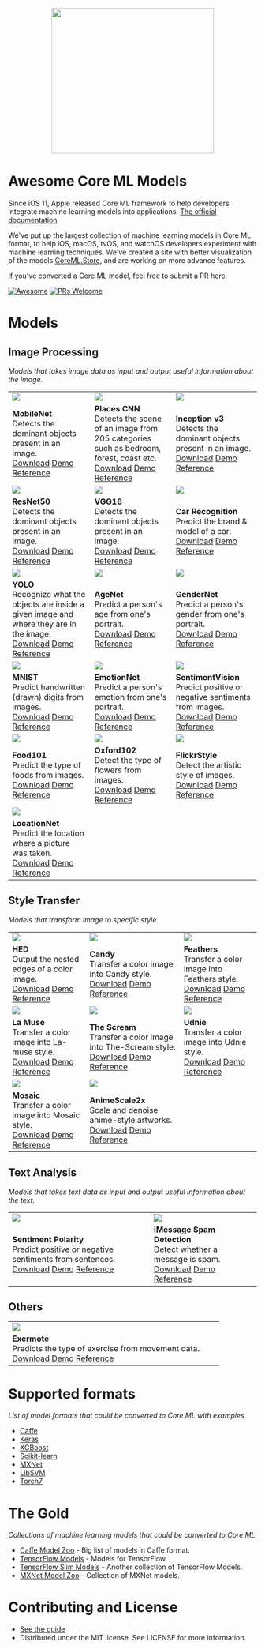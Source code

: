 
<!--
Title: Awesome Core ML Models
Description: A curated list of machine learning models in Core ML format.
Author: Kedan Li
-->
<p align="center">
<img src="images/coreml.png" width="329" height="295"/>
</p>

# Awesome Core ML Models

Since iOS 11, Apple released Core ML framework to help developers integrate machine learning models into applications. [The official documentation](https://developer.apple.com/documentation/coreml)

We've put up the largest collection of machine learning models in Core ML format, to help  iOS, macOS, tvOS, and watchOS developers experiment with machine learning techniques. We've created a site with better visualization of the models [CoreML.Store](https://coreml.store), and are working on more advance features.

If you've converted a Core ML model, feel free to submit a PR here.

[![Awesome](https://cdn.rawgit.com/sindresorhus/awesome/d7305f38d29fed78fa85652e3a63e154dd8e8829/media/badge.svg)](https://github.com/sindresorhus/awesome)
[![PRs Welcome](https://img.shields.io/badge/PRs-welcome-brightgreen.svg)](http://makeapullrequest.com)

# Models

## Image Processing
*Models that takes image data as input and output useful information about the image.*

| | | |
|-|-|-|
|[<img src="https://s3-us-west-2.amazonaws.com/coreml-assets/cover_MobileNet.jpg">](https://coreml.store/mobilenet)|[<img src="https://s3-us-west-2.amazonaws.com/coreml-assets/cover_GoogLeNetPlaces.jpg">](https://coreml.store/googlenetplaces)|[<img src="https://s3-us-west-2.amazonaws.com/coreml-assets/cover_Inceptionv3.jpg">](https://coreml.store/inceptionv3)|
|<b>MobileNet</b><br />Detects the dominant objects present in an image.<br />[Download](https://coreml.store/mobilenet?download) [Demo](https://github.com/hollance/MobileNet-CoreML) [Reference](https://arxiv.org/abs/1704.04861)|<b>Places CNN</b><br />Detects the scene of an image from 205 categories such as bedroom, forest, coast etc.<br />[Download](https://coreml.store/googlenetplaces?download) [Demo](https://github.com/chenyi1989/CoreMLDemo) [Reference](http://places.csail.mit.edu/index.html)|<b>Inception v3</b><br />Detects the dominant objects present in an image.<br />[Download](https://coreml.store/inceptionv3?download) [Demo](https://github.com/yulingtianxia/Core-ML-Sample/) [Reference](https://arxiv.org/abs/1512.00567)|
|[<img src="https://s3-us-west-2.amazonaws.com/coreml-assets/cover_Resnet50.jpg">](https://coreml.store/resnet50)|[<img src="https://s3-us-west-2.amazonaws.com/coreml-assets/cover_VGG16.jpg">](https://coreml.store/vgg16)|[<img src="https://s3-us-west-2.amazonaws.com/coreml-assets/cover_CarRecognition.jpg">](https://coreml.store/carrecognition)|
|<b>ResNet50</b><br />Detects the dominant objects present in an image.<br />[Download](https://coreml.store/resnet50?download) [Demo](https://github.com/atomic14/VisionCoreMLSample) [Reference](https://arxiv.org/abs/1512.03385)|<b>VGG16</b><br />Detects the dominant objects present in an image.<br />[Download](https://coreml.store/vgg16?download) [Demo](https://github.com/alaphao/CoreMLExample) [Reference](https://arxiv.org/abs/1409.1556)|<b>Car Recognition</b><br />Predict the brand & model of a car.<br />[Download](https://coreml.store/carrecognition?download) [Demo](https://github.com/likedan/Core-ML-Car-Recognition) [Reference](http://mmlab.ie.cuhk.edu.hk/datasets/comp_cars/index.html)|
|[<img src="https://s3-us-west-2.amazonaws.com/coreml-assets/cover_TinyYOLO.jpg">](https://coreml.store/tinyyolo)|[<img src="https://s3-us-west-2.amazonaws.com/coreml-assets/cover_AgeNet.jpg">](https://coreml.store/agenet)|[<img src="https://s3-us-west-2.amazonaws.com/coreml-assets/cover_GenderNet.jpg">](https://coreml.store/gendernet)|
|<b>YOLO</b><br />Recognize what the objects are inside a given image and where they are in the image.<br />[Download](https://coreml.store/tinyyolo?download) [Demo](https://github.com/hollance/YOLO-CoreML-MPSNNGraph) [Reference](http://machinethink.net/blog/object-detection-with-yolo)|<b>AgeNet</b><br />Predict a person's age from one's portrait.<br />[Download](https://coreml.store/agenet?download) [Demo](https://github.com/cocoa-ai/FacesVisionDemo) [Reference](http://www.openu.ac.il/home/hassner/projects/cnn_agegender/)|<b>GenderNet</b><br />Predict a person's gender from one's portrait.<br />[Download](https://coreml.store/gendernet?download) [Demo](https://github.com/cocoa-ai/FacesVisionDemo) [Reference](http://www.openu.ac.il/home/hassner/projects/cnn_agegender/)|
|[<img src="https://s3-us-west-2.amazonaws.com/coreml-assets/cover_MNIST.jpg">](https://coreml.store/mnist)|[<img src="https://s3-us-west-2.amazonaws.com/coreml-assets/cover_CNNEmotions.jpg">](https://coreml.store/cnnemotions)|[<img src="https://s3-us-west-2.amazonaws.com/coreml-assets/cover_VisualSentimentCNN.jpg">](https://coreml.store/visualsentimentcnn)|
|<b>MNIST</b><br />Predict handwritten (drawn) digits from images.<br />[Download](https://coreml.store/mnist?download) [Demo](https://github.com/ph1ps/MNIST-CoreML) [Reference](http://yann.lecun.com/exdb/mnist/)|<b>EmotionNet</b><br />Predict a person's emotion from one's portrait.<br />[Download](https://coreml.store/cnnemotions?download) [Demo](https://github.com/cocoa-ai/FacesVisionDemo) [Reference](http://www.openu.ac.il/home/hassner/projects/cnn_emotions/)|<b>SentimentVision</b><br />Predict positive or negative sentiments from images.<br />[Download](https://coreml.store/visualsentimentcnn?download) [Demo](https://github.com/cocoa-ai/SentimentVisionDemo) [Reference](http://www.sciencedirect.com/science/article/pii/S0262885617300355?via%3Dihub)|
|[<img src="https://s3-us-west-2.amazonaws.com/coreml-assets/cover_Food101.jpg">](https://coreml.store/food101)|[<img src="https://s3-us-west-2.amazonaws.com/coreml-assets/cover_Oxford102.jpg">](https://coreml.store/oxford102)|[<img src="https://s3-us-west-2.amazonaws.com/coreml-assets/cover_FlickrStyle.jpg">](https://coreml.store/flickrstyle)|
|<b>Food101</b><br />Predict the type of foods from images.<br />[Download](https://coreml.store/food101?download) [Demo](https://github.com/ph1ps/Food101-CoreML) [Reference](http://visiir.lip6.fr/explore)|<b>Oxford102</b><br />Detect the type of flowers from images.<br />[Download](https://coreml.store/oxford102?download) [Demo](https://github.com/cocoa-ai/FlowersVisionDemo) [Reference](http://jimgoo.com/flower-power/)|<b>FlickrStyle</b><br />Detect the artistic style of images.<br />[Download](https://coreml.store/flickrstyle?download) [Demo](https://github.com/cocoa-ai/StylesVisionDemo) [Reference](http://sergeykarayev.com/files/1311.3715v3.pdf)|
|[<img src="https://s3-us-west-2.amazonaws.com/coreml-assets/cover_RN1015k500.jpg">](https://coreml.store/rn1015k500)|
|<b>LocationNet</b><br />Predict the location where a picture was taken.<br />[Download](https://coreml.store/rn1015k500?download) [Demo](https://github.com/awslabs/MXNet2CoreML_iOS_sample_app) [Reference](https://aws.amazon.com/blogs/ai/estimating-the-location-of-images-using-mxnet-and-multimedia-commons-dataset-on-aws-ec2)|

## Style Transfer
*Models that transform image to specific style.*

| | | |
|-|-|-|
|[<img src="https://s3-us-west-2.amazonaws.com/coreml-assets/cover_HED_so.jpg">](https://coreml.store/hed_so)|[<img src="https://s3-us-west-2.amazonaws.com/coreml-assets/cover_FNS-Candy.jpg">](https://coreml.store/fns-candy)|[<img src="https://s3-us-west-2.amazonaws.com/coreml-assets/cover_FNS-Feathers.jpg">](https://coreml.store/fns-feathers)|
|<b>HED</b><br />Output the nested edges of a color image.<br />[Download](https://coreml.store/hed_so?download) [Demo](https://github.com/s1ddok/HED-CoreML) [Reference](http://dl.acm.org/citation.cfm?id=2654889)|<b>Candy</b><br />Transfer a color image into Candy style.<br />[Download](https://coreml.store/fns-candy?download) [Demo](https://github.com/prisma-ai/torch2coreml) [Reference](http://cs.stanford.edu/people/jcjohns/eccv16/)|<b>Feathers</b><br />Transfer a color image into Feathers style.<br />[Download](https://coreml.store/fns-feathers?download) [Demo](https://github.com/prisma-ai/torch2coreml) [Reference](http://cs.stanford.edu/people/jcjohns/eccv16/)|
|[<img src="https://s3-us-west-2.amazonaws.com/coreml-assets/cover_FNS-La-Muse.jpg">](https://coreml.store/fns-la-muse)|[<img src="https://s3-us-west-2.amazonaws.com/coreml-assets/cover_FNS-The-Scream.jpg">](https://coreml.store/fns-the-scream)|[<img src="https://s3-us-west-2.amazonaws.com/coreml-assets/cover_FNS-Udnie.jpg">](https://coreml.store/fns-udnie)|
|<b>La Muse</b><br />Transfer a color image into La-muse style.<br />[Download](https://coreml.store/fns-la-muse?download) [Demo](https://github.com/prisma-ai/torch2coreml) [Reference](http://cs.stanford.edu/people/jcjohns/eccv16/)|<b>The Scream</b><br />Transfer a color image into The-Scream style.<br />[Download](https://coreml.store/fns-the-scream?download) [Demo](https://github.com/prisma-ai/torch2coreml) [Reference](http://cs.stanford.edu/people/jcjohns/eccv16/)|<b>Udnie</b><br />Transfer a color image into Udnie style.<br />[Download](https://coreml.store/fns-udnie?download) [Demo](https://github.com/prisma-ai/torch2coreml) [Reference](http://cs.stanford.edu/people/jcjohns/eccv16/)|
|[<img src="https://s3-us-west-2.amazonaws.com/coreml-assets/cover_FNS-Mosaic.jpg">](https://coreml.store/fns-mosaic)|[<img src="https://s3-us-west-2.amazonaws.com/coreml-assets/cover_AnimeScale2x.jpg">](https://coreml.store/animescale2x)|
|<b>Mosaic</b><br />Transfer a color image into Mosaic style.<br />[Download](https://coreml.store/fns-mosaic?download) [Demo](https://github.com/prisma-ai/torch2coreml) [Reference](http://cs.stanford.edu/people/jcjohns/eccv16/)|<b>AnimeScale2x</b><br />Scale and denoise anime-style artworks.<br />[Download](https://coreml.store/animescale2x?download) [Demo](https://github.com/imxieyi/waifu2x-ios) [Reference](https://arxiv.org/abs/1501.00092)|

## Text Analysis
*Models that takes text data as input and output useful information about the text.*

| | | |
|-|-|-|
|[<img src="https://s3-us-west-2.amazonaws.com/coreml-assets/cover_SentimentPolarity.jpg">](https://coreml.store/sentimentpolarity)|[<img src="https://s3-us-west-2.amazonaws.com/coreml-assets/cover_MessageClassifier.jpg">](https://coreml.store/messageclassifier)|
|<b>Sentiment Polarity</b><br />Predict positive or negative sentiments from sentences.<br />[Download](https://coreml.store/sentimentpolarity?download) [Demo](https://github.com/cocoa-ai/SentimentCoreMLDemo) [Reference](http://boston.lti.cs.cmu.edu/classes/95-865-K/HW/HW3/)|<b>iMessage Spam Detection</b><br />Detect whether a message is spam.<br />[Download](https://coreml.store/messageclassifier?download) [Demo](https://github.com/gkswamy98/imessage-spam-detection/tree/master) [Reference](http://www.dt.fee.unicamp.br/~tiago/smsspamcollection/)|

## Others

| | | |
|-|-|-|
|[<img src="https://s3-us-west-2.amazonaws.com/coreml-assets/cover_Exermote.jpg">](https://coreml.store/exermote)|
|<b>Exermote</b><br />Predicts the type of exercise from movement data.<br />[Download](https://coreml.store/exermote?download) [Demo](https://github.com/Lausbert/Exermote/tree/master/ExermoteInference) [Reference](http://lausbert.com/2017/08/03/exermote/)|


# Supported formats
*List of model formats that could be converted to Core ML with examples*
* [Caffe](https://apple.github.io/coremltools/generated/coremltools.converters.caffe.convert.html)
* [Keras](https://apple.github.io/coremltools/generated/coremltools.converters.keras.convert.html)
* [XGBoost](https://apple.github.io/coremltools/generated/coremltools.converters.xgboost.convert.html)
* [Scikit-learn](https://apple.github.io/coremltools/generated/coremltools.converters.sklearn.convert.html)
* [MXNet](https://aws.amazon.com/blogs/ai/bring-machine-learning-to-ios-apps-using-apache-mxnet-and-apple-core-ml/)
* [LibSVM](https://apple.github.io/coremltools/generated/coremltools.converters.libsvm.convert.html)
* [Torch7](https://github.com/prisma-ai/torch2coreml)

# The Gold
*Collections of machine learning models that could be converted to Core ML*

* [Caffe Model Zoo](https://github.com/BVLC/caffe/wiki/Model-Zoo) - Big list of models in Caffe format.
* [TensorFlow Models](https://github.com/tensorflow/models) - Models for TensorFlow.
* [TensorFlow Slim Models](https://github.com/tensorflow/models/blob/master/slim/README.md) - Another collection of TensorFlow Models.
* [MXNet Model Zoo](https://mxnet.incubator.apache.org/model_zoo/) - Collection of MXNet models.

# Contributing and License
* [See the guide](https://github.com/likedan/Awesome-CoreML-Models/blob/master/.github/CONTRIBUTING.md)
* Distributed under the MIT license. See LICENSE for more information.

